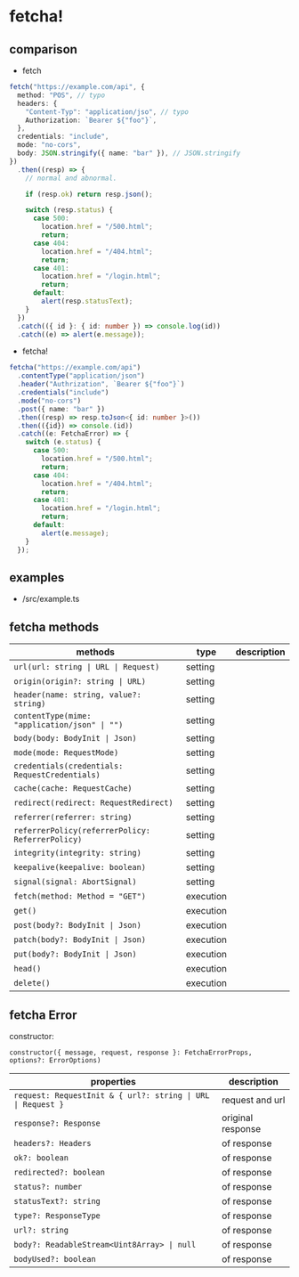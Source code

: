# fetcha!

## comparison

- fetch

```typescript
fetch("https://example.com/api", {
  method: "POS", // typo
  headers: {
    "Content-Typ": "application/jso", // typo
    Authorization: `Bearer ${"foo"}`,
  },
  credentials: "include",
  mode: "no-cors",
  body: JSON.stringify({ name: "bar" }), // JSON.stringify
})
  .then((resp) => {
    // normal and abnormal.

    if (resp.ok) return resp.json();

    switch (resp.status) {
      case 500:
        location.href = "/500.html";
        return;
      case 404:
        location.href = "/404.html";
        return;
      case 401:
        location.href = "/login.html";
        return;
      default:
        alert(resp.statusText);
    }
  })
  .catch(({ id }: { id: number }) => console.log(id))
  .catch((e) => alert(e.message));
```

- fetcha!

```typescript
fetcha("https://example.com/api")
  .contentType("application/json")
  .header("Authrization", `Bearer ${"foo"}`)
  .credentials("include")
  .mode("no-cors")
  .post({ name: "bar" })
  .then((resp) => resp.toJson<{ id: number }>())
  .then(({id}) => console.(id))
  .catch((e: FetchaError) => {
    switch (e.status) {
      case 500:
        location.href = "/500.html";
        return;
      case 404:
        location.href = "/404.html";
        return;
      case 401:
        location.href = "/login.html";
        return;
      default:
        alert(e.message);
    }
  });
```

## examples

- /src/example.ts

## fetcha methods

| methods                                          | type      | description |
| ------------------------------------------------ | --------- | ----------- |
| `url(url: string \| URL \| Request)`             | setting   |             |
| `origin(origin?: string \| URL)`                 | setting   |             |
| `header(name: string, value?: string)`           | setting   |             |
| `contentType(mime: "application/json" \| "")`    | setting   |             |
| `body(body: BodyInit \| Json)`                   | setting   |             |
| `mode(mode: RequestMode)`                        | setting   |             |
| `credentials(credentials: RequestCredentials)`   | setting   |             |
| `cache(cache: RequestCache)`                     | setting   |             |
| `redirect(redirect: RequestRedirect)`            | setting   |             |
| `referrer(referrer: string)`                     | setting   |             |
| `referrerPolicy(referrerPolicy: ReferrerPolicy)` | setting   |             |
| `integrity(integrity: string)`                   | setting   |             |
| `keepalive(keepalive: boolean)`                  | setting   |             |
| `signal(signal: AbortSignal)`                    | setting   |             |
| `fetch(method: Method = "GET")`                  | execution |             |
| `get()`                                          | execution |             |
| `post(body?: BodyInit \| Json)`                  | execution |             |
| `patch(body?: BodyInit \| Json)`                 | execution |             |
| `put(body?: BodyInit \| Json)`                   | execution |             |
| `head()`                                         | execution |             |
| `delete()`                                       | execution |             |

## fetcha Error

constructor:

`constructor({ message, request, response }: FetchaErrorProps, options?: ErrorOptions)`

| properties                                                  | description       |
| ----------------------------------------------------------- | ----------------- |
| `request: RequestInit & { url?: string \| URL \| Request }` | request and url   |
| `response?: Response`                                       | original response |
| `headers?: Headers`                                         | of response       |
| `ok?: boolean`                                              | of response       |
| `redirected?: boolean`                                      | of response       |
| `status?: number`                                           | of response       |
| `statusText?: string`                                       | of response       |
| `type?: ResponseType`                                       | of response       |
| `url?: string`                                              | of response       |
| `body?: ReadableStream<Uint8Array> \| null`                 | of response       |
| `bodyUsed?: boolean`                                        | of response       |
